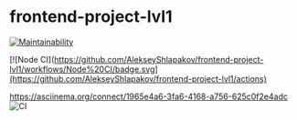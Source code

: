 # frontend-project-lvl1

[![Maintainability](https://api.codeclimate.com/v1/badges/a99a88d28ad37a79dbf6/maintainability)](https://codeclimate.com/github/codeclimate/codeclimate/maintainability)

[![Node CI](https://github.com/AlekseyShlapakov/frontend-project-lvl1/workflows/Node%20CI/badge.svg](https://github.com/AlekseyShlapakov/frontend-project-lvl1/actions)

https://asciinema.org/connect/1965e4a6-3fa6-4168-a756-625c0f2e4adc
![CI](https://github.com/AlekseyShlapakov/frontend-project-lvl1/workflows/Node%20CI/badge.svg)
